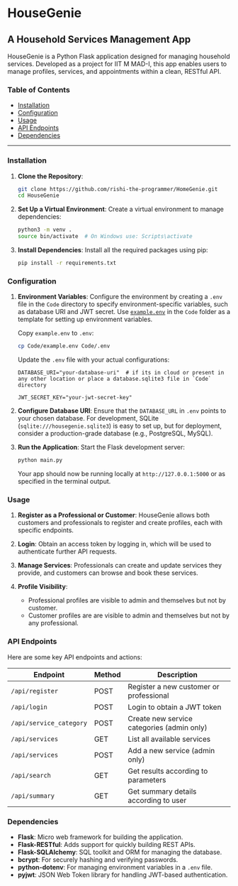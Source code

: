 # HouseGenie

## A Household Services Management App

HouseGenie is a Python Flask application designed for managing household services. Developed as a project for IIT M MAD-I, this app enables users to manage profiles, services, and appointments within a clean, RESTful API.

### Table of Contents
- [Installation](#installation)
- [Configuration](#configuration)
- [Usage](#usage)
- [API Endpoints](#api-endpoints)
- [Dependencies](#dependencies)

---

### Installation

1. **Clone the Repository**:
   ```bash
   git clone https://github.com/rishi-the-programmer/HomeGenie.git
   cd HouseGenie
   ```

2. **Set Up a Virtual Environment**:
   Create a virtual environment to manage dependencies:
   ```bash
   python3 -m venv .
   source bin/activate  # On Windows use: Scripts\activate
   ```

3. **Install Dependencies**:
   Install all the required packages using pip:
   ```bash
   pip install -r requirements.txt
   ```

### Configuration

1. **Environment Variables**:
   Configure the environment by creating a `.env` file in the `Code` directory to specify environment-specific variables, such as database URI and JWT secret. Use [`example.env`](Code/example.env) in the `Code` folder as a template for setting up environment variables.

   Copy `example.env` to `.env`:
   ```bash
   cp Code/example.env Code/.env
   ```

   Update the `.env` file with your actual configurations:
   ```plaintext
   DATABASE_URI="your-database-uri"  # if its in cloud or present in any other location or place a database.sqlite3 file in `Code` directory

   JWT_SECRET_KEY="your-jwt-secret-key"
   ```

2. **Configure Database URI**:
   Ensure that the `DATABASE_URL` in `.env` points to your chosen database. For development, SQLite (`sqlite:///housegenie.sqlite3`) is easy to set up, but for deployment, consider a production-grade database (e.g., PostgreSQL, MySQL).

3. **Run the Application**:
   Start the Flask development server:
   ```bash
   python main.py
   ```

   Your app should now be running locally at `http://127.0.0.1:5000` or as specified in the terminal output.

### Usage

1. **Register as a Professional or Customer**:
   HouseGenie allows both customers and professionals to register and create profiles, each with specific endpoints.

2. **Login**:
   Obtain an access token by logging in, which will be used to authenticate further API requests.

3. **Manage Services**:
   Professionals can create and update services they provide, and customers can browse and book these services.

4. **Profile Visibility**:
   - Professional profiles are visible to admin and themselves but not by customer.
   - Customer profiles are are visible to admin and themselves but not by any professional.

### API Endpoints

Here are some key API endpoints and actions:

| Endpoint               | Method | Description                                 |
|------------------------|--------|---------------------------------------------|
| `/api/register`        | POST   | Register a new customer or professional     |
| `/api/login`           | POST   | Login to obtain a JWT token                 |
| `/api/service_category` | POST  | Create new service categories (admin only)  |
| `/api/services`        | GET    | List all available services                 |
| `/api/services`        | POST   | Add a new service (admin only)              |
| `/api/search`        | GET   | Get results according to parameters              |
| `/api/summary`        | GET   | Get summary details according to user              |

### Dependencies

- **Flask**: Micro web framework for building the application.
- **Flask-RESTful**: Adds support for quickly building REST APIs.
- **Flask-SQLAlchemy**: SQL toolkit and ORM for managing the database.
- **bcrypt**: For securely hashing and verifying passwords.
- **python-dotenv**: For managing environment variables in a `.env` file.
- **pyjwt**: JSON Web Token library for handling JWT-based authentication.